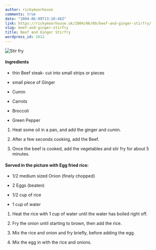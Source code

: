 ```yaml
---
author: rickymoorhouse
comments: true
date: "2004-06-09T13:10:46Z"
link: https://rickymoorhouse.uk/2004/06/09/beef-and-ginger-stirfry/
slug: beef-and-ginger-stirfry
title: Beef and Ginger Stirfry
wordpress_id: 1612
---
```


![Stir fry](http://www.samespirit.net/ricky/resize.asp?path=/ricky/images/stirfry.jpg&width=200)


#### Ingredients






  * thin Beef steak- cut into small strips or pieces


  * small piece of Ginger


  * Cumin


  * Carrots


  * Broccoli


  * Green Pepper

  




  1. Heat some oil in a pan, and add the ginger and cumin.


  2. After a few seconds cooking, add the Beef.


  3. Once the beef is cooked, add the vegetables and stir fry for about 5 minutes.




#### Served in the picture with Egg fried rice:



  * 1/2 medium sized Onion (finely chopped)


  * 2 Eggs (beaten)


  * 1/2 cup of rice


  * 1 cup of water

  




  1. Heat the rice with 1 cup of water until the water has boiled right off.


  2. Fry the onion until starting to brown, then add the rice.


  3. Mix the rice and onion and fry briefly, before adding the egg.


  4. Mix the egg in with the rice and onions.


